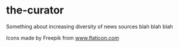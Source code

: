 # the-curator

Something about increasing diversity of news sources blah blah blah


Icons made by Freepik from www.flaticon.com

